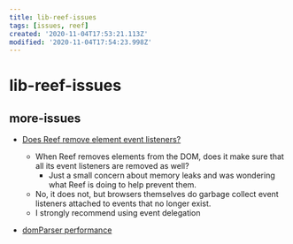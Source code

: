 ```yaml
---
title: lib-reef-issues
tags: [issues, reef]
created: '2020-11-04T17:53:21.113Z'
modified: '2020-11-04T17:54:23.998Z'
---
```


# lib-reef-issues

## more-issues
- [Does Reef remove element event listeners?](https://github.com/cferdinandi/reef/issues/68)
  - When Reef removes elements from the DOM, does it make sure that all its event listeners are removed as well?
    - Just a small concern about memory leaks and was wondering what Reef is doing to help prevent them.
  - No, it does not, but browsers themselves do garbage collect event listeners attached to events that no longer exist.
  - I strongly recommend using event delegation


- [domParser performance](https://github.com/cferdinandi/reef/issues/32)

